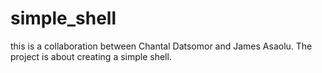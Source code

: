 # simple_shell
this is a collaboration between Chantal Datsomor and James Asaolu. The project is about creating a simple shell.
